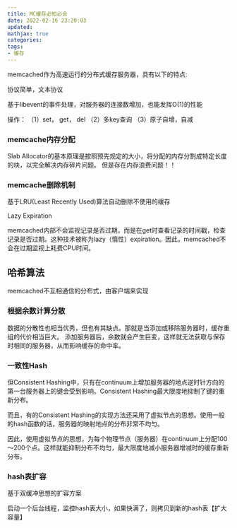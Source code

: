 ```yaml
---
title: MC缓存必知必会
date: 2022-02-16 23:20:03
updated:
mathjax: true
categories:
tags: 
- 缓存
---
```


memcached作为高速运行的分布式缓存服务器，具有以下的特点:

协议简单，文本协议

基于libevent的事件处理，对服务器的连接数增加，也能发挥O(1)的性能

操作：
（1）set， get， del
（2）多key查询
（3）原子自增，自减

### memcache内存分配

Slab Allocator的基本原理是按照预先规定的大小，将分配的内存分割成特定长度的块，以完全解决内存碎片问题。
但是存在内存浪费问题！！

### memcache删除机制

基于LRU(Least Recently Used)算法自动删除不使用的缓存

Lazy Expiration

memcached内部不会监视记录是否过期，而是在get时查看记录的时间戳，检查记录是否过期。这种技术被称为lazy（惰性）expiration。因此，memcached不会在过期监视上耗费CPU时间。

## 哈希算法

memcached不互相通信的分布式，由客户端来实现

### 根据余数计算分散

数据的分散性也相当优秀，但也有其缺点。那就是当添加或移除服务器时，缓存重组的代价相当巨大。
添加服务器后，余数就会产生巨变，这样就无法获取与保存时相同的服务器，从而影响缓存的命中率。

### 一致性Hash

但Consistent Hashing中，只有在continuum上增加服务器的地点逆时针方向的第一台服务器上的键会受到影响。Consistent Hashing最大限度地抑制了键的重新分布。

而且，有的Consistent Hashing的实现方法还采用了虚拟节点的思想。使用一般的hash函数的话，服务器的映射地点的分布非常不均匀。

因此，使用虚拟节点的思想，为每个物理节点（服务器）在continuum上分配100～200个点。这样就能抑制分布不均匀，最大限度地减小服务器增减时的缓存重新分布。

### hash表扩容

基于双缓冲思想的扩容方案

启动一个后台线程，监控hash表大小，如果快满了，则拷贝到新的hash表【扩大容量】
